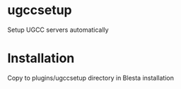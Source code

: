 # ugccsetup
Setup UGCC servers automatically
# Installation
Copy to plugins/ugccsetup directory in Blesta installation
